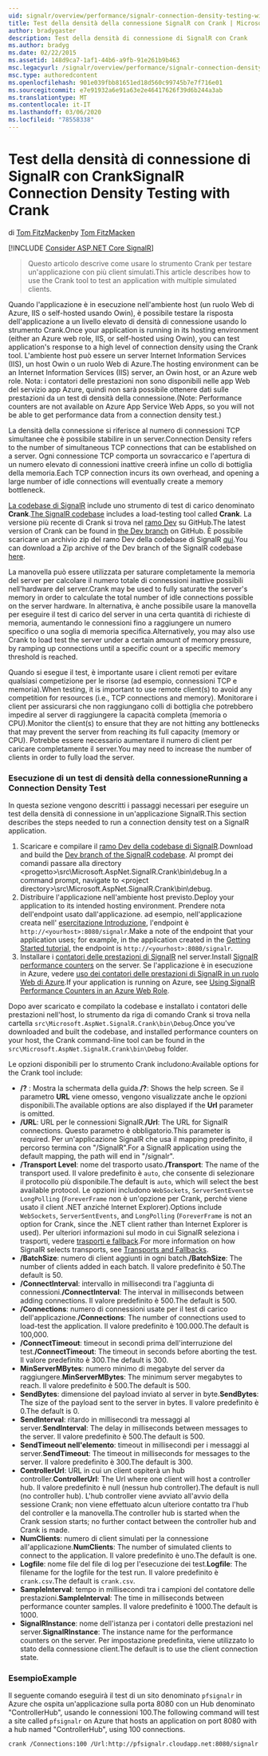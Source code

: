 ```yaml
---
uid: signalr/overview/performance/signalr-connection-density-testing-with-crank
title: Test della densità della connessione SignalR con Crank | Microsoft Docs
author: bradygaster
description: Test della densità di connessione di SignalR con Crank
ms.author: bradyg
ms.date: 02/22/2015
ms.assetid: 148d9ca7-1af1-44b6-a9fb-91e261b9b463
msc.legacyurl: /signalr/overview/performance/signalr-connection-density-testing-with-crank
msc.type: authoredcontent
ms.openlocfilehash: 901e039fbb81651ed18d560c99745b7e7f716e01
ms.sourcegitcommit: e7e91932a6e91a63e2e46417626f39d6b244a3ab
ms.translationtype: MT
ms.contentlocale: it-IT
ms.lasthandoff: 03/06/2020
ms.locfileid: "78558338"
---
```

# <a name="signalr-connection-density-testing-with-crank"></a><span data-ttu-id="bf872-103">Test della densità di connessione di SignalR con Crank</span><span class="sxs-lookup"><span data-stu-id="bf872-103">SignalR Connection Density Testing with Crank</span></span>

<span data-ttu-id="bf872-104">di [Tom FitzMacken](https://github.com/tfitzmac)</span><span class="sxs-lookup"><span data-stu-id="bf872-104">by [Tom FitzMacken](https://github.com/tfitzmac)</span></span>

[!INCLUDE [Consider ASP.NET Core SignalR](~/includes/signalr/signalr-version-disambiguation.md)]

> <span data-ttu-id="bf872-105">Questo articolo descrive come usare lo strumento Crank per testare un'applicazione con più client simulati.</span><span class="sxs-lookup"><span data-stu-id="bf872-105">This article describes how to use the Crank tool to test an application with multiple simulated clients.</span></span>

<span data-ttu-id="bf872-106">Quando l'applicazione è in esecuzione nell'ambiente host (un ruolo Web di Azure, IIS o self-hosted usando Owin), è possibile testare la risposta dell'applicazione a un livello elevato di densità di connessione usando lo strumento Crank.</span><span class="sxs-lookup"><span data-stu-id="bf872-106">Once your application is running in its hosting environment (either an Azure web role, IIS, or self-hosted using Owin), you can test application's response to a high level of connection density using the Crank tool.</span></span> <span data-ttu-id="bf872-107">L'ambiente host può essere un server Internet Information Services (IIS), un host Owin o un ruolo Web di Azure.</span><span class="sxs-lookup"><span data-stu-id="bf872-107">The hosting environment can be an Internet Information Services (IIS) server, an Owin host, or an Azure web role.</span></span> <span data-ttu-id="bf872-108">Nota: i contatori delle prestazioni non sono disponibili nelle app Web del servizio app Azure, quindi non sarà possibile ottenere dati sulle prestazioni da un test di densità della connessione.</span><span class="sxs-lookup"><span data-stu-id="bf872-108">(Note: Performance counters are not available on Azure App Service Web Apps, so you will not be able to get performance data from a connection density test.)</span></span>

<span data-ttu-id="bf872-109">La densità della connessione si riferisce al numero di connessioni TCP simultanee che è possibile stabilire in un server.</span><span class="sxs-lookup"><span data-stu-id="bf872-109">Connection Density refers to the number of simultaneous TCP connections that can be established on a server.</span></span> <span data-ttu-id="bf872-110">Ogni connessione TCP comporta un sovraccarico e l'apertura di un numero elevato di connessioni inattive creerà infine un collo di bottiglia della memoria.</span><span class="sxs-lookup"><span data-stu-id="bf872-110">Each TCP connection incurs its own overhead, and opening a large number of idle connections will eventually create a memory bottleneck.</span></span>

<span data-ttu-id="bf872-111">[La codebase di SignalR](https://github.com/signalr/signalr) include uno strumento di test di carico denominato **Crank**.</span><span class="sxs-lookup"><span data-stu-id="bf872-111">[The SignalR codebase](https://github.com/signalr/signalr) includes a load-testing tool called **Crank**.</span></span> <span data-ttu-id="bf872-112">La versione più recente di Crank si trova nel [ramo Dev](https://github.com/SignalR/signalr/tree/dev) su GitHub.</span><span class="sxs-lookup"><span data-stu-id="bf872-112">The latest version of Crank can be found in [the Dev branch](https://github.com/SignalR/signalr/tree/dev) on GitHub.</span></span> <span data-ttu-id="bf872-113">È possibile scaricare un archivio zip del ramo Dev della codebase di SignalR [qui](https://github.com/SignalR/SignalR/archive/dev.zip).</span><span class="sxs-lookup"><span data-stu-id="bf872-113">You can download a Zip archive of the Dev branch of the SignalR codebase [here](https://github.com/SignalR/SignalR/archive/dev.zip).</span></span>

<span data-ttu-id="bf872-114">La manovella può essere utilizzata per saturare completamente la memoria del server per calcolare il numero totale di connessioni inattive possibili nell'hardware del server.</span><span class="sxs-lookup"><span data-stu-id="bf872-114">Crank may be used to fully saturate the server's memory in order to calculate the total number of idle connections possible on the server hardware.</span></span> <span data-ttu-id="bf872-115">In alternativa, è anche possibile usare la manovella per eseguire il test di carico del server in una certa quantità di richieste di memoria, aumentando le connessioni fino a raggiungere un numero specifico o una soglia di memoria specifica.</span><span class="sxs-lookup"><span data-stu-id="bf872-115">Alternatively, you may also use Crank to load test the server under a certain amount of memory pressure, by ramping up connections until a specific count or a specific memory threshold is reached.</span></span>

<span data-ttu-id="bf872-116">Quando si esegue il test, è importante usare i client remoti per evitare qualsiasi competizione per le risorse (ad esempio, connessioni TCP e memoria).</span><span class="sxs-lookup"><span data-stu-id="bf872-116">When testing, it is important to use remote client(s) to avoid any competition for resources (i.e., TCP connections and memory).</span></span> <span data-ttu-id="bf872-117">Monitorare i client per assicurarsi che non raggiungano colli di bottiglia che potrebbero impedire al server di raggiungere la capacità completa (memoria o CPU).</span><span class="sxs-lookup"><span data-stu-id="bf872-117">Monitor the client(s) to ensure that they are not hitting any bottlenecks that may prevent the server from reaching its full capacity (memory or CPU).</span></span> <span data-ttu-id="bf872-118">Potrebbe essere necessario aumentare il numero di client per caricare completamente il server.</span><span class="sxs-lookup"><span data-stu-id="bf872-118">You may need to increase the number of clients in order to fully load the server.</span></span>

### <a name="running-a-connection-density-test"></a><span data-ttu-id="bf872-119">Esecuzione di un test di densità della connessione</span><span class="sxs-lookup"><span data-stu-id="bf872-119">Running a Connection Density Test</span></span>

<span data-ttu-id="bf872-120">In questa sezione vengono descritti i passaggi necessari per eseguire un test della densità di connessione in un'applicazione SignalR.</span><span class="sxs-lookup"><span data-stu-id="bf872-120">This section describes the steps needed to run a connection density test on a SignalR application.</span></span>

1. <span data-ttu-id="bf872-121">Scaricare e compilare il [ramo Dev della codebase di SignalR](https://github.com/SignalR/SignalR/archive/dev.zip).</span><span class="sxs-lookup"><span data-stu-id="bf872-121">Download and build the [Dev branch of the SignalR codebase](https://github.com/SignalR/SignalR/archive/dev.zip).</span></span> <span data-ttu-id="bf872-122">Al prompt dei comandi passare alla directory &lt;progetto&gt;\src\Microsoft.AspNet.SignalR.Crank\bin\debug.</span><span class="sxs-lookup"><span data-stu-id="bf872-122">In a command prompt, navigate to &lt;project directory&gt;\src\Microsoft.AspNet.SignalR.Crank\bin\debug.</span></span>
2. <span data-ttu-id="bf872-123">Distribuire l'applicazione nell'ambiente host previsto.</span><span class="sxs-lookup"><span data-stu-id="bf872-123">Deploy your application to its intended hosting environment.</span></span> <span data-ttu-id="bf872-124">Prendere nota dell'endpoint usato dall'applicazione. ad esempio, nell'applicazione creata nell' [esercitazione Introduzione](../getting-started/tutorial-getting-started-with-signalr.md), l'endpoint è `http://<yourhost>:8080/signalr`.</span><span class="sxs-lookup"><span data-stu-id="bf872-124">Make a note of the endpoint that your application uses; for example, in the application created in the [Getting Started tutorial](../getting-started/tutorial-getting-started-with-signalr.md), the endpoint is `http://<yourhost>:8080/signalr`.</span></span>
3. <span data-ttu-id="bf872-125">Installare i [contatori delle prestazioni di SignalR](signalr-performance.md#perfcounters) nel server.</span><span class="sxs-lookup"><span data-stu-id="bf872-125">Install [SignalR performance counters](signalr-performance.md#perfcounters) on the server.</span></span> <span data-ttu-id="bf872-126">Se l'applicazione è in esecuzione in Azure, vedere [uso dei contatori delle prestazioni di SignalR in un ruolo Web di Azure](using-signalr-performance-counters-in-an-azure-web-role.md).</span><span class="sxs-lookup"><span data-stu-id="bf872-126">If your application is running on Azure, see [Using SignalR Performance Counters in an Azure Web Role](using-signalr-performance-counters-in-an-azure-web-role.md).</span></span>

<span data-ttu-id="bf872-127">Dopo aver scaricato e compilato la codebase e installato i contatori delle prestazioni nell'host, lo strumento da riga di comando Crank si trova nella cartella `src\Microsoft.AspNet.SignalR.Crank\bin\Debug`.</span><span class="sxs-lookup"><span data-stu-id="bf872-127">Once you've downloaded and built the codebase, and installed performance counters on your host, the Crank command-line tool can be found in the `src\Microsoft.AspNet.SignalR.Crank\bin\Debug` folder.</span></span>

<span data-ttu-id="bf872-128">Le opzioni disponibili per lo strumento Crank includono:</span><span class="sxs-lookup"><span data-stu-id="bf872-128">Available options for the Crank tool include:</span></span>

- <span data-ttu-id="bf872-129">**/?** : Mostra la schermata della guida.</span><span class="sxs-lookup"><span data-stu-id="bf872-129">**/?**: Shows the help screen.</span></span> <span data-ttu-id="bf872-130">Se il parametro **URL** viene omesso, vengono visualizzate anche le opzioni disponibili.</span><span class="sxs-lookup"><span data-stu-id="bf872-130">The available options are also displayed if the **Url** parameter is omitted.</span></span>
- <span data-ttu-id="bf872-131">**/URL**: URL per le connessioni SignalR.</span><span class="sxs-lookup"><span data-stu-id="bf872-131">**/Url**: The URL for SignalR connections.</span></span> <span data-ttu-id="bf872-132">Questo parametro è obbligatorio.</span><span class="sxs-lookup"><span data-stu-id="bf872-132">This parameter is required.</span></span> <span data-ttu-id="bf872-133">Per un'applicazione SignalR che usa il mapping predefinito, il percorso termina con "/SignalR".</span><span class="sxs-lookup"><span data-stu-id="bf872-133">For a SignalR application using the default mapping, the path will end in "/signalr".</span></span>
- <span data-ttu-id="bf872-134">**/Transport Level**: nome del trasporto usato.</span><span class="sxs-lookup"><span data-stu-id="bf872-134">**/Transport**: The name of the transport used.</span></span> <span data-ttu-id="bf872-135">Il valore predefinito è `auto`, che consente di selezionare il protocollo più disponibile.</span><span class="sxs-lookup"><span data-stu-id="bf872-135">The default is `auto`, which will select the best available protocol.</span></span> <span data-ttu-id="bf872-136">Le opzioni includono `WebSockets`, `ServerSentEvents`e `LongPolling` (`ForeverFrame` non è un'opzione per Crank, perché viene usato il client .NET anziché Internet Explorer).</span><span class="sxs-lookup"><span data-stu-id="bf872-136">Options include `WebSockets`, `ServerSentEvents`, and `LongPolling` (`ForeverFrame` is not an option for Crank, since the .NET client rather than Internet Explorer is used).</span></span> <span data-ttu-id="bf872-137">Per ulteriori informazioni sul modo in cui SignalR seleziona i trasporti, vedere [trasporti e fallback](../getting-started/introduction-to-signalr.md#transports).</span><span class="sxs-lookup"><span data-stu-id="bf872-137">For more information on how SignalR selects transports, see [Transports and Fallbacks](../getting-started/introduction-to-signalr.md#transports).</span></span>
- <span data-ttu-id="bf872-138">**/BatchSize**: numero di client aggiunti in ogni batch.</span><span class="sxs-lookup"><span data-stu-id="bf872-138">**/BatchSize**: The number of clients added in each batch.</span></span> <span data-ttu-id="bf872-139">Il valore predefinito è 50.</span><span class="sxs-lookup"><span data-stu-id="bf872-139">The default is 50.</span></span>
- <span data-ttu-id="bf872-140">**/ConnectInterval**: intervallo in millisecondi tra l'aggiunta di connessioni.</span><span class="sxs-lookup"><span data-stu-id="bf872-140">**/ConnectInterval**: The interval in milliseconds between adding connections.</span></span> <span data-ttu-id="bf872-141">Il valore predefinito è 500.</span><span class="sxs-lookup"><span data-stu-id="bf872-141">The default is 500.</span></span>
- <span data-ttu-id="bf872-142">**/Connections**: numero di connessioni usate per il test di carico dell'applicazione.</span><span class="sxs-lookup"><span data-stu-id="bf872-142">**/Connections**: The number of connections used to load-test the application.</span></span> <span data-ttu-id="bf872-143">Il valore predefinito è 100.000.</span><span class="sxs-lookup"><span data-stu-id="bf872-143">The default is 100,000.</span></span>
- <span data-ttu-id="bf872-144">**/ConnectTimeout**: timeout in secondi prima dell'interruzione del test.</span><span class="sxs-lookup"><span data-stu-id="bf872-144">**/ConnectTimeout**: The timeout in seconds before aborting the test.</span></span> <span data-ttu-id="bf872-145">Il valore predefinito è 300.</span><span class="sxs-lookup"><span data-stu-id="bf872-145">The default is 300.</span></span>
- <span data-ttu-id="bf872-146">**MinServerMBytes**: numero minimo di megabyte del server da raggiungere.</span><span class="sxs-lookup"><span data-stu-id="bf872-146">**MinServerMBytes**: The minimum server megabytes to reach.</span></span> <span data-ttu-id="bf872-147">Il valore predefinito è 500.</span><span class="sxs-lookup"><span data-stu-id="bf872-147">The default is 500.</span></span>
- <span data-ttu-id="bf872-148">**SendBytes**: dimensione del payload inviato al server in byte.</span><span class="sxs-lookup"><span data-stu-id="bf872-148">**SendBytes**: The size of the payload sent to the server in bytes.</span></span> <span data-ttu-id="bf872-149">Il valore predefinito è 0.</span><span class="sxs-lookup"><span data-stu-id="bf872-149">The default is 0.</span></span>
- <span data-ttu-id="bf872-150">**SendInterval**: ritardo in millisecondi tra messaggi al server.</span><span class="sxs-lookup"><span data-stu-id="bf872-150">**SendInterval**: The delay in milliseconds between messages to the server.</span></span> <span data-ttu-id="bf872-151">Il valore predefinito è 500.</span><span class="sxs-lookup"><span data-stu-id="bf872-151">The default is 500.</span></span>
- <span data-ttu-id="bf872-152">**SendTimeout nell'elemento**: timeout in millisecondi per i messaggi al server.</span><span class="sxs-lookup"><span data-stu-id="bf872-152">**SendTimeout**: The timeout in milliseconds for messages to the server.</span></span> <span data-ttu-id="bf872-153">Il valore predefinito è 300.</span><span class="sxs-lookup"><span data-stu-id="bf872-153">The default is 300.</span></span>
- <span data-ttu-id="bf872-154">**ControllerUrl**: URL in cui un client ospiterà un hub controller.</span><span class="sxs-lookup"><span data-stu-id="bf872-154">**ControllerUrl**: The Url where one client will host a controller hub.</span></span> <span data-ttu-id="bf872-155">Il valore predefinito è null (nessun hub controller).</span><span class="sxs-lookup"><span data-stu-id="bf872-155">The default is null (no controller hub).</span></span> <span data-ttu-id="bf872-156">L'hub controller viene avviato all'avvio della sessione Crank; non viene effettuato alcun ulteriore contatto tra l'hub del controller e la manovella.</span><span class="sxs-lookup"><span data-stu-id="bf872-156">The controller hub is started when the Crank session starts; no further contact between the controller hub and Crank is made.</span></span>
- <span data-ttu-id="bf872-157">**NumClients**: numero di client simulati per la connessione all'applicazione.</span><span class="sxs-lookup"><span data-stu-id="bf872-157">**NumClients**: The number of simulated clients to connect to the application.</span></span> <span data-ttu-id="bf872-158">Il valore predefinito è uno.</span><span class="sxs-lookup"><span data-stu-id="bf872-158">The default is one.</span></span>
- <span data-ttu-id="bf872-159">**Logfile**: nome file del file di log per l'esecuzione dei test.</span><span class="sxs-lookup"><span data-stu-id="bf872-159">**Logfile**: The filename for the logfile for the test run.</span></span> <span data-ttu-id="bf872-160">Il valore predefinito è `crank.csv`.</span><span class="sxs-lookup"><span data-stu-id="bf872-160">The default is `crank.csv`.</span></span>
- <span data-ttu-id="bf872-161">**SampleInterval**: tempo in millisecondi tra i campioni del contatore delle prestazioni.</span><span class="sxs-lookup"><span data-stu-id="bf872-161">**SampleInterval**: The time in milliseconds between performance counter samples.</span></span> <span data-ttu-id="bf872-162">Il valore predefinito è 1000.</span><span class="sxs-lookup"><span data-stu-id="bf872-162">The default is 1000.</span></span>
- <span data-ttu-id="bf872-163">**SignalRInstance**: nome dell'istanza per i contatori delle prestazioni nel server.</span><span class="sxs-lookup"><span data-stu-id="bf872-163">**SignalRInstance**: The instance name for the performance counters on the server.</span></span> <span data-ttu-id="bf872-164">Per impostazione predefinita, viene utilizzato lo stato della connessione client.</span><span class="sxs-lookup"><span data-stu-id="bf872-164">The default is to use the client connection state.</span></span>

### <a name="example"></a><span data-ttu-id="bf872-165">Esempio</span><span class="sxs-lookup"><span data-stu-id="bf872-165">Example</span></span>

<span data-ttu-id="bf872-166">Il seguente comando eseguirà il test di un sito denominato `pfsignalr` in Azure che ospita un'applicazione sulla porta 8080 con un Hub denominato "ControllerHub", usando le connessioni 100.</span><span class="sxs-lookup"><span data-stu-id="bf872-166">The following command will test a site called `pfsignalr` on Azure that hosts an application on port 8080 with a hub named "ControllerHub", using 100 connections.</span></span>

`crank /Connections:100 /Url:http://pfsignalr.cloudapp.net:8080/signalr`
